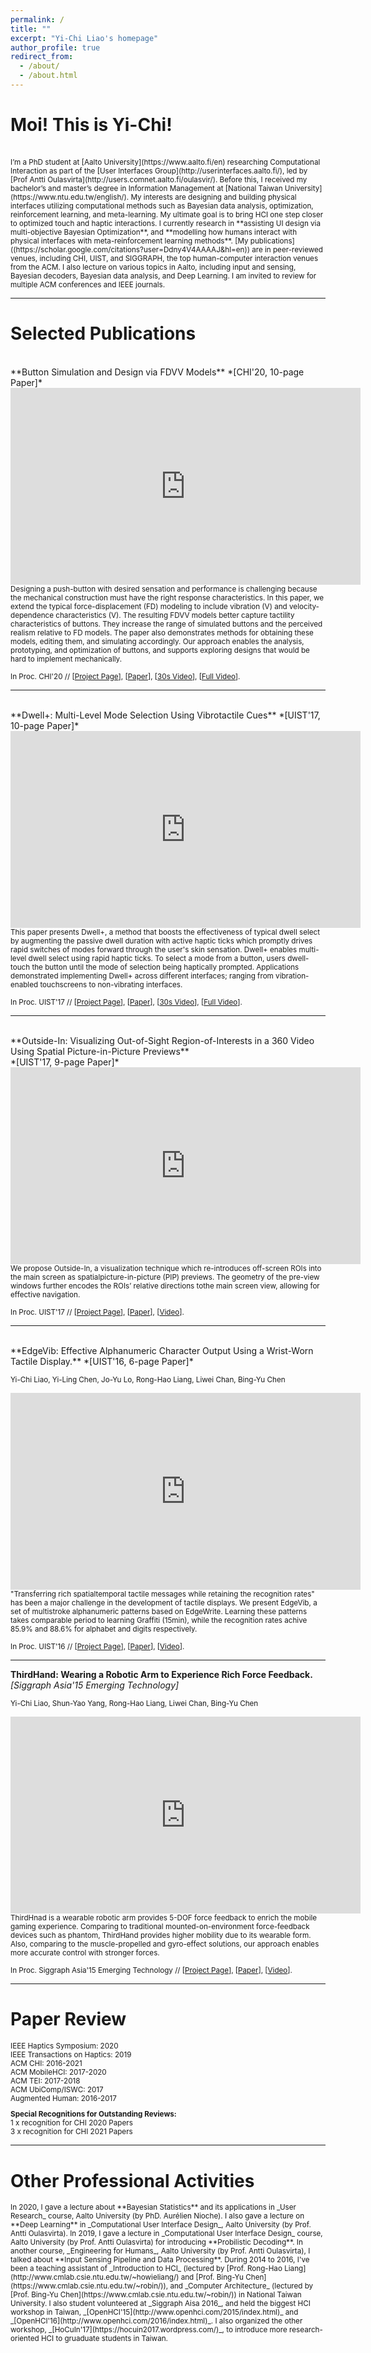 ```yaml
---
permalink: /
title: ""
excerpt: "Yi-Chi Liao's homepage"
author_profile: true
redirect_from: 
  - /about/
  - /about.html
---
```

# Moi! This is Yi-Chi!
<br>
<small>
I’m a PhD student at [Aalto University](https://www.aalto.fi/en) researching Computational Interaction as part of the [User Interfaces Group](http://userinterfaces.aalto.fi/), led by [Prof Antti Oulasvirta](http://users.comnet.aalto.fi/oulasvir/). Before this, I received my bachelor’s and master’s degree in Information Management at [National Taiwan University](https://www.ntu.edu.tw/english/). My interests are designing and building physical interfaces utilizing computational methods such as Bayesian data analysis, optimization, reinforcement learning, and meta-learning. My ultimate goal is to bring HCI one step closer to optimized touch and haptic interactions.  
</small>

<small>
I currently research in **assisting UI design via multi-objective Bayesian Optimization**, and **modelling how humans interact with physical interfaces with meta-reinforcement learning methods**. [My publications]((https://scholar.google.com/citations?user=Ddny4V4AAAAJ&hl=en)) are in peer-reviewed venues, including CHI, UIST, and SIGGRAPH, the top human-computer interaction venues from the ACM. 
</small>

<small>
I also lecture on various topics in Aalto, including input and sensing, Bayesian decoders, Bayesian data analysis, and Deep Learning. I am invited to review for multiple ACM conferences and IEEE journals. 
</small>

------

Selected Publications
======

<br>
**Button Simulation and Design via FDVV Models** *[CHI'20, 10-page Paper]*<br>
<iframe width="560" height="315" src="https://www.youtube.com/embed/gE7v3Ai5bFk" frameborder="0" allowfullscreen></iframe>

<small>
Designing a push-button with desired sensation and performance is challenging because the mechanical construction must have the right response characteristics. In this paper, we extend the typical force-displacement (FD) modeling to include vibration (V) and velocity-dependence characteristics (V). The resulting FDVV models better capture tactility characteristics of buttons. They increase the range of simulated buttons and the perceived realism relative to FD models. The paper also demonstrates methods for obtaining these models, editing them, and simulating accordingly. Our approach enables the analysis, prototyping, and optimization of buttons, and supports exploring designs that would be hard to implement mechanically.
</small>

<small>In Proc. CHI'20 // 
[[Project Page](https://yichiliao.github.io/portfolio/0-buttondesign/)], [[Paper](http://yichiliao.github.io/files/dwellplus_uist17.pdf)], [[30s Video](https://www.youtube.com/watch?v=gE7v3Ai5bFk)], [[Full Video](https://www.youtube.com/watch?v=hOi_7O7USaI)]. </small>

------

<br>
**Dwell+: Multi-Level Mode Selection Using Vibrotactile Cues** *[UIST'17, 10-page Paper]*<br>
<iframe width="560" height="315" src="https://www.youtube.com/embed/E90wT4RwuSk" frameborder="0" allowfullscreen></iframe>

<small>
This paper presents Dwell+, a method that boosts the effectiveness of typical dwell select by augmenting the passive dwell duration with active haptic ticks which promptly drives rapid switches of modes forward through the user's skin sensation. Dwell+ enables multi-level dwell select using rapid haptic ticks. To select a mode from a button, users dwell-touch the button until the mode of selection being haptically prompted. Applications demonstrated implementing Dwell+ across different interfaces; ranging from vibration-enabled touchscreens to non-vibrating interfaces. 
</small>

<small>In Proc. UIST'17 // 
[[Project Page](https://yichiliao.github.io/portfolio/1-dwellplus/)], [[Paper](http://yichiliao.github.io/files/dwellplus_uist17.pdf)], [[30s Video](https://youtu.be/E90wT4RwuSk)], [[Full Video](https://www.youtube.com/watch?v=SHxr5JcYqy8)]. </small>

------

<br>
**Outside-In: Visualizing Out-of-Sight Region-of-Interests in a 360 Video Using Spatial Picture-in-Picture Previews** <br>*[UIST'17, 9-page Paper]*<br>
<iframe width="560" height="315" src="https://www.youtube.com/embed/XyN1TRUhelw" frameborder="0" allowfullscreen></iframe>

<small>
We propose Outside-In, a visualization technique which re-introduces off-screen ROIs into the main screen as spatialpicture-in-picture (PIP) previews. The geometry of the pre-view windows further encodes the ROIs’ relative directions tothe main screen view, allowing for effective navigation. 
</small>

<small>In Proc. UIST'17 // 
[[Project Page](https://yichiliao.github.io/portfolio/2-outsidein/)], [[Paper](http://yichiliao.github.io/files/outsidein_uist17.pdf)], [[Video](https://www.youtube.com/watch?v=XyN1TRUhelw)].
</small>

------

<br>
**EdgeVib: Effective Alphanumeric Character Output Using a Wrist-Worn Tactile Display.** *[UIST'16, 6-page Paper]*<br>

<small>Yi-Chi Liao, Yi-Ling Chen, Jo-Yu Lo, Rong-Hao Liang, Liwei Chan, Bing-Yu Chen</small>

<iframe width="560" height="315" src="https://www.youtube.com/embed/Q_2owlSeDg4" frameborder="0" allowfullscreen></iframe>

<small>
"Transferring rich spatialtemporal tactile messages while retaining the recognition rates" has been a major challenge in the development of tactile displays. We present EdgeVib, a set of multistroke alphanumeric patterns based on EdgeWrite. Learning these patterns takes comparable period to learning Graffiti (15min), while the recognition rates achive 85.9% and 88.6% for alphabet and digits respectively.
</small>

<small>In Proc. UIST'16 // 
[[Project Page](https://yichiliao.github.io/portfolio/3-edgevib/)], [[Paper](https://yichiliao.github.io/files/edgevib_uist16.pdf)], [[Video](https://www.youtube.com/watch?v=Q_2owlSeDg4)]. </small>

------

**ThirdHand: Wearing a Robotic Arm to Experience Rich Force Feedback.** *[Siggraph Asia'15 Emerging Technology]*<br> 

<small>Yi-Chi Liao, Shun-Yao Yang, Rong-Hao Liang, Liwei Chan, Bing-Yu Chen</small>

<iframe width="560" height="315" src="https://www.youtube.com/embed/sVRI0L7xu7E" frameborder="0" allowfullscreen></iframe>

<small>
ThirdHnad is a wearable robotic arm provides 5-DOF force feedback to enrich the mobile gaming experience. Comparing to traditional mounted-on-environment force-feedback devices such as phantom, ThirdHand provides higher mobility due to its wearable form. Also, comparing to the muscle-propelled and gyro-effect solutions, our approach enables more accurate control with stronger forces.
</small>

<small>In Proc. Siggraph Asia'15 Emerging Technology // 
[[Project Page](https://yichiliao.github.io/portfolio/5-thirdhand/)], [[Paper](http://yichiliao.github.io/files/thirdhand_sa15.pdf)], [[Video](https://www.youtube.com/watch?v=sVRI0L7xu7E)]. </small>

------



Paper Review
======

<small>
IEEE Haptics Symposium: 2020<br>
IEEE Transactions on Haptics: 2019<br>
ACM CHI: 2016-2021 <br>
ACM MobileHCI: 2017-2020 <br>
ACM TEI: 2017-2018<br>
ACM UbiComp/ISWC: 2017<br>
Augmented Human: 2016-2017<br>

**Special Recognitions for Outstanding Reviews:** <br>
1 x recognition for CHI 2020 Papers <br>
3 x recognition for CHI 2021 Papers <br>

</small>

------

Other Professional Activities
======

<small>
In 2020, I gave a lecture about **Bayesian Statistics** and its applications in _User Research_ course, Aalto University (by PhD. Aurélien Nioche). I also gave a lecture on **Deep Learning** in _Computational User Interface Design_, Aalto University (by Prof. Antti Oulasvirta).
</small>

<small>
In 2019, I gave a lecture in _Computational User Interface Design_ course, Aalto University (by Prof. Antti Oulasvirta) for introducing **Probilistic Decoding**. In another course, _Engineering for Humans_, Aalto University (by Prof. Antti Oulasvirta), I talked about **Input Sensing Pipeline and Data Processing**.
</small>

<small>
During 2014 to 2016, I've been a teaching assistant of _Introduction to HCI_ (lectured by [Prof. Rong-Hao Liang](http://www.cmlab.csie.ntu.edu.tw/~howieliang/) and [Prof. Bing-Yu Chen](https://www.cmlab.csie.ntu.edu.tw/~robin/)), and _Computer Architecture_ (lectured by [Prof. Bing-Yu Chen](https://www.cmlab.csie.ntu.edu.tw/~robin/)) in National Taiwan University.
</small>

<small>
I also student volunteered at _Siggraph Aisa 2016_, and held the biggest HCI workshop in Taiwan, _[OpenHCI'15](http://www.openhci.com/2015/index.html)_ and _[OpenHCI'16](http://www.openhci.com/2016/index.html)_. I also organized the other workshop, _[HoCuIn'17](https://hocuin2017.wordpress.com/)_, to introduce more research-oriented HCI to gruaduate students in Taiwan.
</small>
